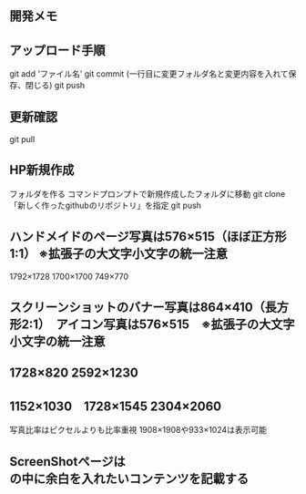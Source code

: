 ## 開発メモ

## アップロード手順
git add 'ファイル名'
git commit
(一行目に変更フォルダ名と変更内容を入れて保存、閉じる)
git push 

## 更新確認
git pull

## HP新規作成
フォルダを作る
コマンドプロンプトで新規作成したフォルダに移動
git clone 「新しく作ったgithubのリポジトリ」を指定
git push

## ハンドメイドのページ写真は576×515（ほぼ正方形1:1） ※拡張子の大文字小文字の統一注意
1792×1728 1700×1700 749×770

## スクリーンショットのバナー写真は864×410（長方形2:1）　アイコン写真は576×515　※拡張子の大文字小文字の統一注意
## 1728×820 2592×1230
## 1152×1030　1728×1545 2304×2060
写真比率はピクセルよりも比率重視
1908×1908や933×1024は表示可能


## ScreenShotページは<div id="wrapper">の中に余白を入れたいコンテンツを記載する